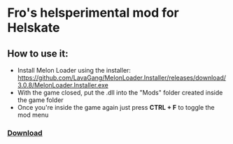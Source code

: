 # Fro's helsperimental mod for Helskate

## How to use it:
- Install Melon Loader using the installer: https://github.com/LavaGang/MelonLoader.Installer/releases/download/3.0.8/MelonLoader.Installer.exe
- With the game closed, put the .dll into the "Mods" folder created inside the game folder
- Once you're inside the game again just press **CTRL + F** to toggle the mod menu

### [Download](https://github.com/roquef/helskate-fro-helsperimental-mod/releases)
